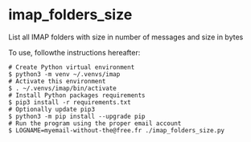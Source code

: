 # imap_folders_size
List all IMAP folders with size in number of messages and size in bytes

To use, followthe instructions hereafter:

```
# Create Python virtual environment
$ python3 -m venv ~/.venvs/imap
# Activate this environment
$ . ~/.venvs/imap/bin/activate
# Install Python packages requirements
$ pip3 install -r requirements.txt
# Optionally update pip3
$ python3 -m pip install --upgrade pip
# Run the program using the proper email account
$ LOGNAME=myemail-without-the@free.fr ./imap_folders_size.py
```
